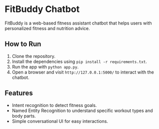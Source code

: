 # FitBuddy Chatbot

FitBuddy is a web-based fitness assistant chatbot that helps users with personalized fitness and nutrition advice.

## How to Run

1. Clone the repository.
2. Install the dependencies using `pip install -r requirements.txt`.
3. Run the app with `python app.py`.
4. Open a browser and visit `http://127.0.0.1:5000/` to interact with the chatbot.

## Features

- Intent recognition to detect fitness goals.
- Named Entity Recognition to understand specific workout types and body parts.
- Simple conversational UI for easy interactions.
